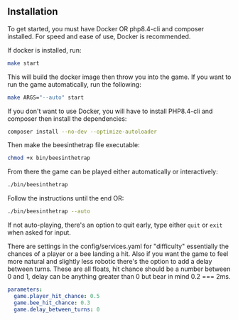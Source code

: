 ## Installation

To get started, you must have Docker OR php8.4-cli and composer installed. For speed and ease of use, Docker is
recommended.

If docker is installed, run:

```bash
make start
```

This will build the docker image then throw you into the game. If you want to run the game automatically, run the
following:

```bash
make ARGS="--auto" start
```

If you don't want to use Docker, you will have to install PHP8.4-cli and composer then install the dependencies:

```bash
composer install --no-dev --optimize-autoloader
```

Then make the beesinthetrap file executable:

```bash
chmod +x bin/beesinthetrap
```

From there the game can be played either automatically or interactively:

```bash
./bin/beesinthetrap
```

Follow the instructions until the end OR:

```bash
./bin/beesinthetrap --auto
```

If not auto-playing, there's an option to quit early, type either `quit` or `exit` when asked for input.

There are settings in the config/services.yaml for "difficulty" essentially the chances of a player or a bee landing a
hit. Also if you want the game to feel more natural and slightly less robotic there's the option to add a delay between
turns. These are all floats, hit chance should be a number between 0 and 1, delay can be anything greater than 0 but
bear in mind 0.2 === 2ms.

```yaml
parameters:
  game.player_hit_chance: 0.5
  game.bee_hit_chance: 0.3
  game.delay_between_turns: 0
```
